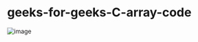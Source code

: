 # geeks-for-geeks-C-array-code
![image](https://github.com/user-attachments/assets/4583b3d1-5f55-4e84-8d71-c81ece87d6ca)
